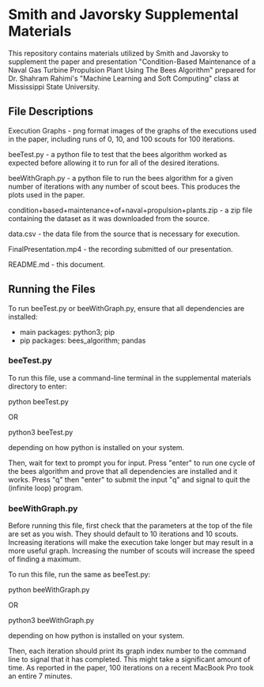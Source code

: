 # Smith and Javorsky Supplemental Materials

This repository contains materials utilized by Smith and Javorsky to supplement the paper and presentation "Condition-Based Maintenance of a Naval Gas Turbine Propulsion Plant Using The Bees Algorithm" prepared for Dr. Shahram Rahimi's "Machine Learning and Soft Computing" class at Mississippi State University.

## File Descriptions

Execution Graphs - png format images of the graphs of the executions used in the paper, including runs of 0, 10, and 100 scouts for 100 iterations.

beeTest.py - a python file to test that the bees algorithm worked as expected before allowing it to run for all of the desired iterations.

beeWithGraph.py - a python file to run the bees algorithm for a given number of iterations with any number of scout bees. This produces the plots used in the paper.

condition+based+maintenance+of+naval+propulsion+plants.zip - a zip file containing the dataset as it was downloaded from the source.

data.csv - the data file from the source that is necessary for execution.

FinalPresentation.mp4 - the recording submitted of our presentation.

README.md - this document.

## Running the Files

To run beeTest.py or beeWithGraph.py, ensure that all dependencies are installed:

- main packages: python3; pip
- pip packages: bees_algorithm; pandas

### beeTest.py

To run this file, use a command-line terminal in the supplemental materials directory to enter:

python beeTest.py

OR

python3 beeTest.py

depending on how python is installed on your system.

Then, wait for text to prompt you for input. Press "enter" to run one cycle of the bees algorithm and prove that all dependencies are installed and it works. Press "q" then "enter" to submit the input "q" and signal to quit the (infinite loop) program.

### beeWithGraph.py

Before running this file, first check that the parameters at the top of the file are set as you wish. They should default to 10 iterations and 10 scouts. Increasing iterations will make the execution take longer but may result in a more useful graph. Increasing the number of scouts will increase the speed of finding a maximum.

To run this file, run the same as beeTest.py:

python beeWithGraph.py

OR

python3 beeWithGraph.py

depending on how python is installed on your system.

Then, each iteration should print its graph index number to the command line to signal that it has completed. This might take a significant amount of time. As reported in the paper, 100 iterations on a recent MacBook Pro took an entire 7 minutes.
